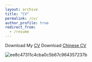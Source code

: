 ```yaml
---
layout: archive
title: "CV"
permalink: /cv/
author_profile: true
redirect_from:
  - /resume
---
```


Download My [CV](https://drive.google.com/uc?export=download&id=1FNJ05SC1fAh9_kSXzD8fP3v-Gral2usR)  Download [Chinese CV]()

![ee8c47311c4cba0c5b67c964357237b](https://github.com/user-attachments/assets/38884534-31d2-42f5-8b10-bf03089422f8)

